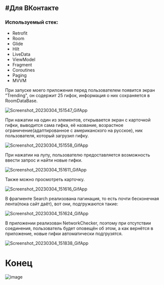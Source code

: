 <h2>#Для ВКонтакте</h3>
<h3>Используемый стек:</h3>
<ul>
 <li>Retrofit</li>
 <li>Room</li>
 <li>Glide</li>
 <li>Hilt</li>
 <li>LiveData</li>
 <li>ViewModel</li>
 <li>Fragment</li>
 <li>Coroutines</li>
 <li>Paging</li>
 <li>MVVM</li>
</ul>

При запуске моего приложения перед пользователем появится экран "Trending", он содержит 25 гифок, информация о них сохраняется в RoomDataBase.

![Screenshot_20230304_151547_GifApp](https://user-images.githubusercontent.com/86302070/222900792-2fce445e-2691-41d3-9157-9e81d3297a97.jpg)

При нажатии на один из элементов, открывается экран с карточкой гифки, выводится сама гифка, её название, возрастное ограничение(адаптированное с американского на русское), 
ник пользователя, который загрузил гифку.

![Screenshot_20230304_151558_GifApp](https://user-images.githubusercontent.com/86302070/222900980-f2daecb1-f8d6-44b9-a145-5bda982b319a.jpg)

При нажатии на лупу, пользователю предоставляется возможность ввести запрос и найти новые гифки. 

![Screenshot_20230304_151611_GifApp](https://user-images.githubusercontent.com/86302070/222901040-a5727324-5ac8-41b0-bd7f-4ad9955f9979.jpg)

Также можно просмотреть карточку.

![Screenshot_20230304_151616_GifApp](https://user-images.githubusercontent.com/86302070/222901078-173a9b33-2141-45c8-89f8-71f8542f221c.jpg)

В фрагменте Search реализована пагинация, то есть почти бесконечная лента(пока сайт даёт), вот они, подгружаются такие:

![Screenshot_20230304_151624_GifApp](https://user-images.githubusercontent.com/86302070/222901129-c658ed67-9fd1-459c-90dc-f072cb92415f.jpg)

В приложении реализован NetworkChecker, поэтому при отсутствии соединения, пользователь будет оповещён об этом, а как вернётся в приложение, новые гифки автоматически подгрузятся.

![Screenshot_20230304_151838_GifApp](https://user-images.githubusercontent.com/86302070/222901291-ba7dd422-5917-443c-bef4-ad5e5512c03a.jpg)

<h1>Конец</h1>

![image](https://user-images.githubusercontent.com/86302070/222901353-aa4caffd-c3d3-445c-8ca1-e587d7a9ddc6.png)

